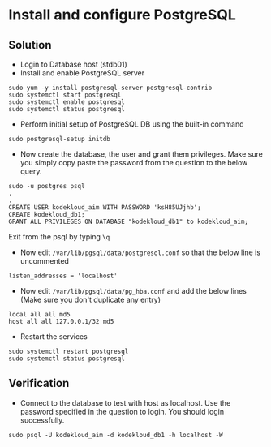# Install and configure PostgreSQL
## Solution
* Login to Database host (stdb01)
* Install and enable PostgreSQL server
```
sudo yum -y install postgresql-server postgresql-contrib 
sudo systemctl start postgresql
sudo systemctl enable postgresql
sudo systemctl status postgresql
```
* Perform initial setup of PostgreSQL DB using the built-in command
```
sudo postgresql-setup initdb
```
* Now create the database, the user and grant them privileges. Make sure you simply copy paste the password from the question to the below query.
```
sudo -u postgres psql
.
.
CREATE USER kodekloud_aim WITH PASSWORD 'ksH85UJjhb';
CREATE kodekloud_db1;
GRANT ALL PRIVILEGES ON DATABASE "kodekloud_db1" to kodekloud_aim;
```
Exit from the psql by typing `\q`
* Now edit `/var/lib/pgsql/data/postgresql.conf` so that the below line is uncommented
```
listen_addresses = 'localhost'
```
* Now edit `/var/lib/pgsql/data/pg_hba.conf` and add the below lines (Make sure you don't duplicate any entry)
```
local all all md5
host all all 127.0.0.1/32 md5 
```
* Restart the services
```
sudo systemctl restart postgresql
sudo systemctl status postgresql
```
## Verification
* Connect to the database to test with host as localhost. Use the password specified in the question to login. You should login successfully.
```
sudo psql -U kodekloud_aim -d kodekloud_db1 -h localhost -W
```
